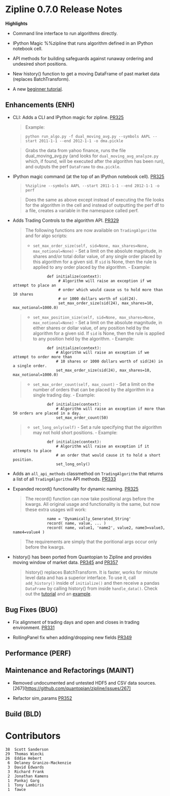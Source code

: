 # Zipline 0.7.0 Release Notes

**Highlights**

* Command line interface to run algorithms directly.

* IPython Magic %%zipline that runs algorithm defined in an IPython
  notebook cell.

* API methods for building safeguards against runaway ordering and undesired
  short positions.

* New history() function to get a moving DataFrame of past market data
  (replaces BatchTransform).

* A new [beginner tutorial](http://nbviewer.ipython.org/github/quantopian/zipline/blob/master/docs/tutorial.ipynb).


## Enhancements (ENH)

* CLI: Adds a CLI and IPython magic for zipline. [PR325](https://github.com/quantopian/zipline/pull/325)

  > Example:

  > ```
  > python run_algo.py -f dual_moving_avg.py --symbols AAPL --start 2011-1-1 --end 2012-1-1 -o dma.pickle
  > ```

  > Grabs the data from yahoo finance, runs the file
  dual_moving_avg.py (and looks for `dual_moving_avg_analyze.py`
  which, if found, will be executed after the algorithm has been run),
  and outputs the perf `DataFrame` to `dma.pickle`.

* IPython magic command (at the top of an IPython notebook cell). [PR325](https://github.com/quantopian/zipline/pull/325)

   > ```
   > %%zipline --symbols AAPL --start 2011-1-1 --end 2012-1-1 -o perf
   > ```

   > Does the same as above except instead of executing the file looks
   > for the algorithm in the cell and instead of outputting the perf df
   > to a file, creates a variable in the namespace called perf.

* Adds Trading Controls to the algorithm API. [PR329](https://github.com/quantopian/zipline/pull/329)

   > The following functions are now available on ```TradingAlgorithm``` and for algo scripts:
   >   - `set_max_order_size(self, sid=None, max_shares=None, max_notional=None)`
           - Set a limit on the absolute magnitude, in shares and/or total
             dollar value, of any single order placed by this algorithm for a
             given sid. If `sid` is None, then the rule is applied to any order
             placed by the algorithm.
           - Example:

                     def initialize(context):
                          # Algorithm will raise an exception if we attempt to place an
                          # order which would cause us to hold more than 10 shares
                          # or 1000 dollars worth of sid(24).
                          set_max_order_size(sid(24), max_shares=10, max_notional=1000.0)

   >   - `set_max_position_size(self, sid=None, max_shares=None, max_notional=None)`
           - Set a limit on the absolute magnitude, in either shares or dollar
             value, of any position held by the algorithm for a given sid. If `sid`
             is None, then the rule is applied to any position held by the
             algorithm.
           - Example:

                     def initialize(context):
                         # Algorithm will raise an exception if we attempt to order more than
                         # 10 shares or 1000 dollars worth of sid(24) in a single order.
                         set_max_order_size(sid(24), max_shares=10, max_notional=1000.0)

   >   - `set_max_order_count(self, max_count)`
           - Set a limit on the number of orders that can be placed by the
             algorithm in a single trading day.
           - Example:

                     def initialize(context):
                         # Algorithm will raise an exception if more than 50 orders are placed in a day.
                         set_max_order_count(50)

   >   - `set_long_only(self)`
           - Set a rule specifying that the algorithm may not hold short positions.
           - Example:

                     def initialize(context):
                         # Algorithm will raise an exception if it attempts to place
                         # an order that would cause it to hold a short position.
                         set_long_only()

* Adds an `all_api_methods` classmethod on `TradingAlgorithm` that returns a
  list of all `TradingAlgorithm` API methods. [PR333](https://github.com/quantopian/zipline/pull/333)

* Expanded record() functionality for dynamic naming. [PR325](https://github.com/quantopian/zipline/pull/355)

   > The record() function can now take positional args before the kwargs.
   > All original usage and functionality is the same, but now these
   > extra usages will work:
   >

                     name = 'Dynamically_Generated_String'
                     record( name, value, ... )
                     record( name, value1, 'name2', value2, name3=value3, name4=value4 )

   > The requirements are simply that the poritional args occur only before the
   > kwargs.

 * history() has been ported from Quantopian to Zipline and provides moving window of market data. [PR345](https://github.com/quantopian/zipline/pull/345) and [PR357](https://github.com/quantopian/zipline/pull/357)

    > history() replaces BatchTransform. It is faster, works for minute level data and has a superior interface.
    > To use it, call `add_history()` inside of `initialize()` and then receive a pandas `DataFrame` by calling
    > history() from inside `handle_data()`. Check out the [tutorial](http://nbviewer.ipython.org/github/quantopian/zipline/blob/master/docs/tutorial.ipynb) and an [example](https://github.com/quantopian/zipline/blob/master/zipline/examples/dual_moving_average.py).

## Bug Fixes (BUG)

* Fix alignment of trading days and open and closes in trading environment.
  [PR331](https://github.com/quantopian/zipline/pull/331)

* RollingPanel fix when adding/dropping new fields [PR349](https://github.com/quantopian/zipline/pull/349)

## Performance (PERF)

## Maintenance and Refactorings (MAINT)

* Removed undocumented and untested HDF5 and CSV data sources. [267](https://github.com/quantopian/zipline/issues/267]

* Refactor sim_params [PR352](https://github.com/quantopian/zipline/pull/352)

## Build (BLD)

# Contributors
    38  Scott Sanderson
    29  Thomas Wiecki
    26  Eddie Hebert
     6  Delaney Granizo-Mackenzie
     3  David Edwards
     3  Richard Frank
     2  Jonathan Kamens
     1  Pankaj Garg
     1  Tony Lambiris
     1  fawce
